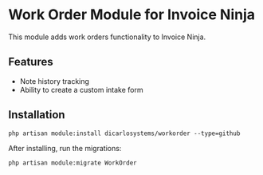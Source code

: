 # Work Order Module for Invoice Ninja

This module adds work orders functionality to Invoice Ninja.

## Features
- Note history tracking
- Ability to create a custom intake form

## Installation

```
php artisan module:install dicarlosystems/workorder --type=github
```

After installing, run the migrations:

```
php artisan module:migrate WorkOrder
```